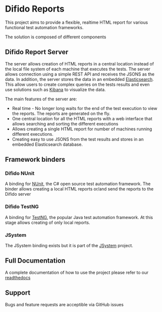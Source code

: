 Difido Reports
================

This project aims to provide a flexible, realtime HTML report for various functional test automation frameworks.


The solution is composed of different components

## Difido Report Server
The server allows creation of HTML reports in a central location instead of the local file system of each machine that executes the tests. 
The server allows connection using a simple REST API and receives the JSONS as the data. In addition, the server stores the data in an embedded [Elasticsearch](https://www.elastic.co/). This allow users to create complex queries on the tests results and even use solutions such as [Kibana](https://www.elastic.co/products/kibana) to visualize the data. 

The main features of the server are:
* Real time - No longer long waits for the end of the test execution to view the reports. The reports are generated on the fly.
* One central location for all the HTML reports with a web interface that allows searching and sorting the different executions
* Allows creating a single HTML report for number of machines running different executions. 
* Creating easy to use JSONS from the test results and stores in an embedded Elasticsearch database. 

## Framework binders

### Difido NUnit
A binding for [NUnit](http://www.nunit.org/), the C# open source test automation framework. The binder allows creating a local HTML reports or/and send the reports to the Difido server 

### Difido TestNG
A binding for [TestNG](http://testng.org/doc/index.html), the popular Java test automation framework. At this stage allows creating of only local reports. 

### JSystem
The JSystem binding exists but it is part of the [JSystem](http://jsystem.org/) project. 

## Full Documentation
A complete documentation of how to use the project please refer to our [readthedocs](http://difido.readthedocs.io/en/latest/index.html)

## Support
Bugs and feature requests are acceptible via GitHub issues


